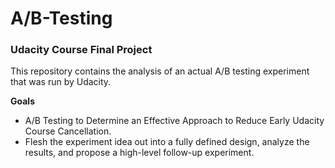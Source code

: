 # A/B-Testing
### Udacity Course Final Project

This repository contains the analysis of an actual A/B testing experiment that was run by Udacity.

**Goals**

- A/B Testing to Determine an Effective Approach to Reduce Early Udacity Course Cancellation.
- Flesh the experiment idea out into a fully defined design, analyze the results, and propose a high-level follow-up experiment.
